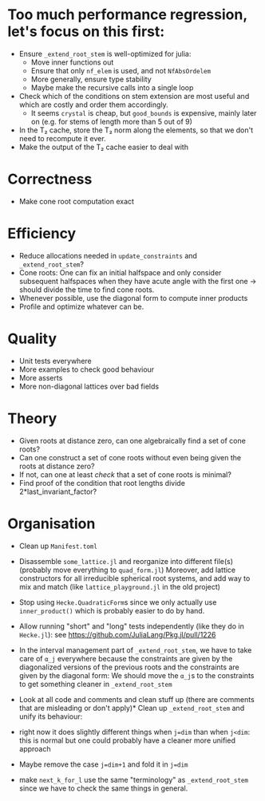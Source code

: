 # Too much performance regression, let's focus on this first:

*   Ensure `_extend_root_stem` is well-optimized for julia:
    *   Move inner functions out
    *   Ensure that only `nf_elem` is used, and not `NfAbsOrdelem`
    *   More generally, ensure type stability
    *   Maybe make the recursive calls into a single loop
*	Check which of the conditions on stem extension are most useful and which are costly and order them accordingly.
    *   It seems `crystal` is cheap, but `good_bounds` is expensive, mainly later on (e.g. for stems of length more than 5 out of 9)
*   In the T₂ cache, store the T₂ norm along the elements, so that we don't need to recompute it ever.
*   Make the output of the T₂ cache easier to deal with

# Correctness

*	Make cone root computation exact

# Efficiency

*	Reduce allocations needed in `update_constraints` and `_extend_root_stem`? 
*	Cone roots: One can fix an initial halfspace and only consider subsequent halfspaces when they have acute angle with the first one → should divide the time to find cone roots.
*	Whenever possible, use the diagonal form to compute inner products
*	Profile and optimize whatever can be.

# Quality

*	Unit tests everywhere
*	More examples to check good behaviour
*	More asserts
*	More non-diagonal lattices over bad fields

# Theory

*	Given roots at distance zero, can one algebraically find a set of cone roots?
*	Can one construct a set of cone roots without even being given the roots at distance zero?
*	If not, can one at least *check* that a set of cone roots is minimal?
*	Find proof of the condition that root lengths divide 2*last_invariant_factor?

# Organisation

*	Clean up `Manifest.toml`
*	Disassemble `some_lattice.jl` and reorganize into different file(s) (probably move everything to `quad_form.jl`)
  Moreover, add lattice constructors for all irreducible spherical root systems, and add way to mix and match (like `lattice_playground.jl` in the old project)
*	Stop using `Hecke.QuadraticForm`s since we only actually use `inner_product()` which is probably easier to do by hand.
*	Allow running "short" and "long" tests independently (like they do in `Hecke.jl`): see https://github.com/JuliaLang/Pkg.jl/pull/1226
*	In the interval management part of `_extend_root_stem`, we have to take care of `α_j` everywhere because the constraints are given by the diagonalized versions of the previous roots and the constraints are given by the diagonal form: We should move the `α_j`s to the constraints to get something cleaner in `_extend_root_stem`
*	Look at all code and comments and clean stuff up (there are comments that are misleading or don't apply)* Clean up `_extend_root_stem` and unify its behaviour: 

  * right now it does slightly different things when `j=dim` than when `j<dim`: this is normal but one could probably have a cleaner more unified approach
  * Maybe remove the case `j=dim+1` and fold it in `j=dim`
  * make `next_k_for_l` use the same "terminology" as `_extend_root_stem` since we have to check the same things in general.
